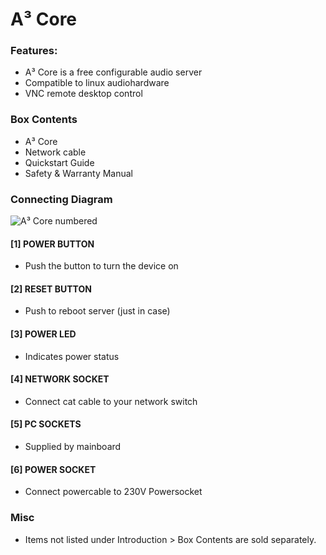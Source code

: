 # A³ Core
### Features:
- A³ Core is a free configurable audio server
- Compatible to linux audiohardware
- VNC remote desktop control

### Box Contents
- A³ Core
- Network cable
- Quickstart Guide
- Safety & Warranty Manual

### Connecting Diagram
![A³ Core numbered](https://doc.a3-audio.com/static/user/a3_systen_symbol_core_numbered.png)

#### [1] POWER BUTTON
- Push the button to turn the device on

#### [2] RESET BUTTON
- Push to reboot server (just in case)

#### [3] POWER LED
- Indicates power status

#### [4] NETWORK SOCKET
- Connect cat cable to your network switch

#### [5] PC SOCKETS
- Supplied by mainboard

#### [6] POWER SOCKET
- Connect powercable to 230V Powersocket

### Misc
- Items not listed under Introduction > Box Contents are sold separately.